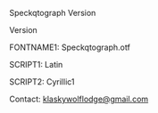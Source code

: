 Speckqtograph Version

Version



FONTNAME1: Speckqtograph.otf

SCRIPT1: Latin

SCRIPT2: Cyrillic1



Contact: klaskywolflodge@gmail.com
